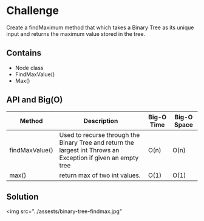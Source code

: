 # Challenge
Create a findMaximum method that which takes a Binary Tree as its unique input and returns the maximum value stored in the tree.

## Contains 
- Node class
- FindMaxValue()
- Max()

## API and Big(O)

| Method               | Description                                                                                             | Big-O Time  | Big-O Space  |
|----------------------|---------------------------------------------------------------------------------------------------------|-------------|--------------|
| findMaxValue()       | Used to recurse through the Binary Tree and return the largest int Throws an Exception if given an empty tree    | O(n)        | O(n)         |
| max()                |     return max of two int values.                                                                       | O(1)        | O(1)         |

## Solution
  <img src="../assests/binary-tree-findmax.jpg"
